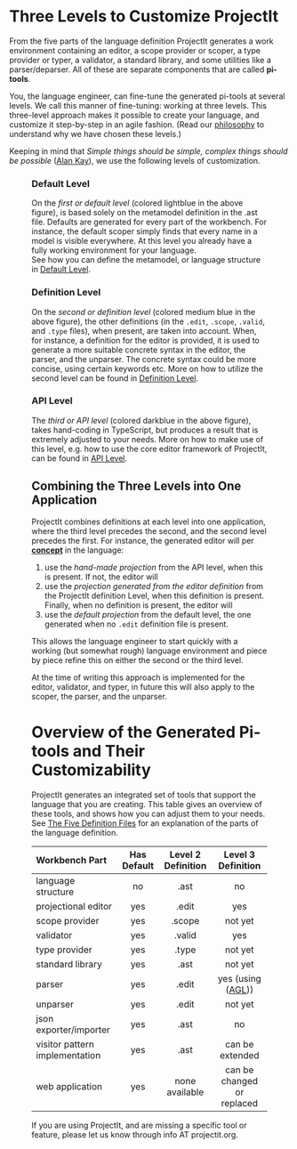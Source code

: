 <script>
    import Figure from "../../lib/figures/Figure.svelte";
    let imageName = 'three-levels.png';
    let caption = 'Three level customization';
    let figureNumber = 1;
</script>

# Three Levels to Customize ProjectIt

From the five parts of the language definition ProjectIt generates a work environment
containing an editor, a scope provider or scoper, a type provider or typer, a validator, 
a standard library,
and some utilities like a parser/deparser.
All of these are separate components that are called **pi-tools**.

You, the language engineer, can fine-tune the generated pi-tools at several levels.
We call this manner of fine-tuning: working at three levels.
This three-level approach makes it possible to create your language,
and customize it step-by-step in an agile fashion.
(Read our [philosophy](/010_Intro/020_Our_Philosophy) to understand why we have chosen these levels.)

Keeping in mind that *Simple things should be simple, complex things should be possible* 
(<a href="https://en.wikipedia.org/wiki/Alan_Kay" target="_blank">Alan Kay</a>),
we use the following levels of customization.

<Figure 
bind:imageName={imageName} 
bind:caption={caption}
bind:figureNumber={figureNumber}
/>

### Default Level
On the *first or default level* (colored lightblue in the above figure), is based solely on the 
metamodel definition in the .ast file. Defaults are 
   generated for every part of the workbench. For instance, the default scoper simply finds 
   that every name in a model is visible everywhere. At this level you already have a 
   fully working environment for your language.  
   See how you can define the metamodel, or language structure in [Default Level](/030_Developing_a_Language/010_Default_Level).

### Definition Level
On the *second or definition level*  (colored medium blue in the above figure), the other definitions (in the `.edit`, `.scope`, `.valid`, and `.type` files), when present, 
   are taken into account. When, for instance, a definition for the editor is provided, 
   it is used to generate a more suitable concrete syntax in the editor, the parser, and the unparser.
   The concrete syntax could be more concise, using certain keywords etc. More on how to 
   utilize the second level can be found in [Definition Level](/030_Developing_a_Language/020_Definition_Level).

### API Level
The *third or API level* (colored darkblue in the above figure), takes hand-coding in TypeScript, 
but produces a result that is extremely adjusted to your needs. More on how to make use of this 
level, e.g. how to use the core editor framework of ProjectIt,
can be found in [API Level](/030_Developing_a_Language/030_API_Level).
   

## Combining the Three Levels into One Application

ProjectIt combines definitions at each level into one application, where the third level precedes the second, and
the second level precedes the first.
For instance, the generated editor will per [**concept**](/030_Developing_a_Language/010_Default_Level/010_Defining_the_Language_Structure#concept) in the language:

1. use the *hand-made projection* from the API level, when this is present. If not, the editor will
2. use the *projection generated from the editor definition* from the ProjectIt definition Level, when this definition is present.
  Finally, when no definition is present, the editor will
3. use the *default projection* from the default level, the one generated when no `.edit` definition file is present.

This allows the language engineer to start quickly with a working (but somewhat rough) language environment
and piece by piece refine this on either the second or the third level.

At the time of writing this approach is implemented for the editor, validator, and typer, in future this 
will also apply to the scoper, the parser, and the unparser.

# Overview of the Generated Pi-tools and Their Customizability

ProjectIt generates an integrated set of tools that support the language that you are creating.
This table gives an overview of these tools, and shows how you can adjust them to your needs.
See [The Five Definition Files](/010_Intro/040_A_Language_in_Five_Parts) for an explanation of the parts 
of the language definition.

| Workbench Part | Has Default | Level 2 Definition | Level 3 Definition |
| :-------------- | :-----------: | :------------------: | :------------------: |
| language structure                | no  | .ast    | no |
| projectional editor               | yes | .edit   | yes |
| scope provider                    | yes | .scope  | not yet |
| validator                         | yes | .valid  | yes |
| type provider                     | yes | .type   | not yet |
| standard library                  | yes | .ast    | not yet |
| parser                            | yes | .edit   | yes (using (<a href="https://github.com/dhakehurst/net.akehurst.language" target="_blank">AGL</a>))  |
| unparser                          | yes | .edit   | not yet |
| json exporter/importer            | yes | .ast    | no |
| visitor pattern implementation    | yes | .ast    | can be extended |
| web application                   | yes | none available   | can be changed or replaced |

If you are using ProjectIt, and are missing a specific tool or feature, please let us know through info AT projectit.org.

